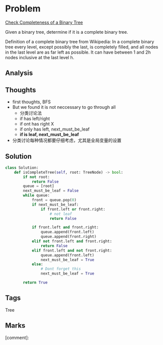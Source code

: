 # Problem

[Check Completeness of a Binary Tree](https://leetcode.com/problems/check-completeness-of-a-binary-tree)

Given a binary tree, determine if it is a complete binary tree.

Definition of a complete binary tree from Wikipedia: In a complete binary tree every level, except possibly the last, is completely filled, and all nodes in the last level are as far left as possible. It can have between 1 and 2h nodes inclusive at the last level h.

## Analysis

## Thoughts

* first thoughts, BFS
* But we found it is not neccessary to go through all 
  * 分类讨论法
  * if has left/right
  * if ont has right X
  * if only has left, next\_must\_be\_leaf
  * **if is leaf, next\_must\_be\_leaf** 
* 分类讨论每种情况都要仔细考虑，尤其是全局变量的设置

## Solution

```python
class Solution:
    def isCompleteTree(self, root: TreeNode) -> bool:
        if not root:
            return False
        queue = [root]
        next_must_be_leaf = False
        while queue:
            front = queue.pop(0)
            if next_must_be_leaf:                
                if front.left or front.right:
                    # not leaf
                    return False

            if front.left and front.right:
                queue.append(front.left)
                queue.append(front.right)
            elif not front.left and front.right:
                return False
            elif front.left and not front.right:
                queue.append(front.left)
                next_must_be_leaf = True
            else:
                # Dont forget this 
                next_must_be_leaf = True

        return True
```

## Tags

Tree

## Marks

\[comment\]: 

